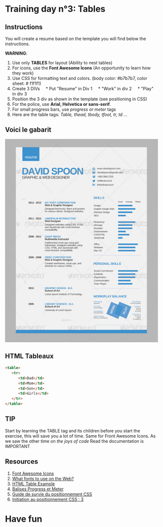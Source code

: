 # Training day n°3: Tables

## Instructions

You will create a resume based on the template you will find below the instructions.

**WARNING**:
1. Use only **TABLES** for layout (Ability to nest tables)
2. For icons, use the **Font Awesome Icons** (An opportunity to learn how they work)
3. Use CSS for formatting text and colors. (body color: #b7b7b7, color sheet: # f1f1f1)
4. Create 3 DIVs
    * Put "Resume" in Div 1
    * "Work" in div 2
    * "Play" in div 3
5. Position the 3 div as shown in the template (see positioning in CSS)
6. For the police, use **Arial, Helvetica or sans-serif**.
7. For small progress bars, use *progress or meter* tags
8. Here are the table tags: *Table, thead, tbody, tfoot, tr, td ...*


## Voici le gabarit
![alt Gabarit](exo-cv-tablo.jpg)

## HTML Tableaux
```html
<table>
   <tr>
      <td>Dad</td>
      <td>Mom</td>
      <td>Son</td>
      <td>Girls</td>
   </tr>
</table>
```
## TIP
Start by learning the TABLE tag and its children before you start the exercise, this will save you a lot of time.
Same for Front Awesome Icons. As we saw the other time on *the joys of code* Read the documentation is IMPORTANT

## Resources

1. [Font Awesome Icons](http://fontawesome.io/icons/)
2. [What fonts to use on the Web?](https://www.alsacreations.com/article/lire/631-quelles-polices-pour-un-site-web.html)
3. [HTML Table Example](https://www.w3schools.com/html/html_tables.asp)
4. [Balises Progress et Meter](https://developer.mozilla.org/fr/docs/Web/HTML/Element/Progress)
5. [Guide de survie du positionnement CSS](https://www.alsacreations.com/article/lire/53-GuidedesurviedupositionnementCSS.html)
6. [Initiation au positionnement CSS : 3](https://openweb.eu.org/articles/initiation_absolue)

# Have fun
